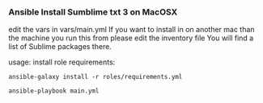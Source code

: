 ### Ansible Install Sumblime txt 3 on MacOSX

edit the vars in vars/main.yml
If you want to install in on another mac than the machine you run this from please edit the inventory file
You will find a list of Sublime packages there.

usage:
install role requirements:
```
ansible-galaxy install -r roles/requirements.yml

ansible-playbook main.yml
```
